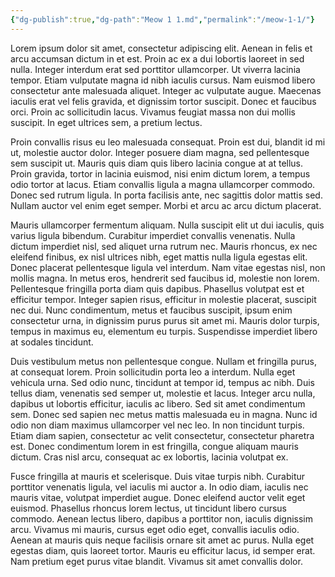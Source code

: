 ```yaml
---
{"dg-publish":true,"dg-path":"Meow 1 1.md","permalink":"/meow-1-1/"}
---
```




Lorem ipsum dolor sit amet, consectetur adipiscing elit. Aenean in felis et arcu accumsan dictum in et est. Proin ac ex a dui lobortis laoreet in sed nulla. Integer interdum erat sed porttitor ullamcorper. Ut viverra lacinia tempor. Etiam vulputate magna id nibh iaculis cursus. Nam euismod libero consectetur ante malesuada aliquet. Integer ac vulputate augue. Maecenas iaculis erat vel felis gravida, et dignissim tortor suscipit. Donec et faucibus orci. Proin ac sollicitudin lacus. Vivamus feugiat massa non dui mollis suscipit. In eget ultrices sem, a pretium lectus.

Proin convallis risus eu leo malesuada consequat. Proin est dui, blandit id mi ut, molestie auctor dolor. Integer posuere diam magna, sed pellentesque sem suscipit ut. Mauris quis diam quis libero lacinia congue at at tellus. Proin gravida, tortor in lacinia euismod, nisi enim dictum lorem, a tempus odio tortor at lacus. Etiam convallis ligula a magna ullamcorper commodo. Donec sed rutrum ligula. In porta facilisis ante, nec sagittis dolor mattis sed. Nullam auctor vel enim eget semper. Morbi et arcu ac arcu dictum placerat.

Mauris ullamcorper fermentum aliquam. Nulla suscipit elit ut dui iaculis, quis varius ligula bibendum. Curabitur imperdiet convallis venenatis. Nulla dictum imperdiet nisl, sed aliquet urna rutrum nec. Mauris rhoncus, ex nec eleifend finibus, ex nisl ultrices nibh, eget mattis nulla ligula egestas elit. Donec placerat pellentesque ligula vel interdum. Nam vitae egestas nisl, non mollis magna. In metus eros, hendrerit sed faucibus id, molestie non lorem. Pellentesque fringilla porta diam quis dapibus. Phasellus volutpat est et efficitur tempor. Integer sapien risus, efficitur in molestie placerat, suscipit nec dui. Nunc condimentum, metus et faucibus suscipit, ipsum enim consectetur urna, in dignissim purus purus sit amet mi. Mauris dolor turpis, tempus in maximus eu, elementum eu turpis. Suspendisse imperdiet libero at sodales tincidunt.

Duis vestibulum metus non pellentesque congue. Nullam et fringilla purus, at consequat lorem. Proin sollicitudin porta leo a interdum. Nulla eget vehicula urna. Sed odio nunc, tincidunt at tempor id, tempus ac nibh. Duis tellus diam, venenatis sed semper ut, molestie et lacus. Integer arcu nulla, dapibus ut lobortis efficitur, iaculis ac libero. Sed sit amet condimentum sem. Donec sed sapien nec metus mattis malesuada eu in magna. Nunc id odio non diam maximus ullamcorper vel nec leo. In non tincidunt turpis. Etiam diam sapien, consectetur ac velit consectetur, consectetur pharetra est. Donec condimentum lorem in est fringilla, congue aliquam mauris dictum. Cras nisl arcu, consequat ac ex lobortis, lacinia volutpat ex.

Fusce fringilla at mauris et scelerisque. Duis vitae turpis nibh. Curabitur porttitor venenatis ligula, vel iaculis mi auctor a. In odio diam, iaculis nec mauris vitae, volutpat imperdiet augue. Donec eleifend auctor velit eget euismod. Phasellus rhoncus lorem lectus, ut tincidunt libero cursus commodo. Aenean lectus libero, dapibus a porttitor non, iaculis dignissim arcu. Vivamus mi mauris, cursus eget odio eget, convallis iaculis odio. Aenean at mauris quis neque facilisis ornare sit amet ac purus. Nulla eget egestas diam, quis laoreet tortor. Mauris eu efficitur lacus, id semper erat. Nam pretium eget purus vitae blandit. Vivamus sit amet convallis dolor.
